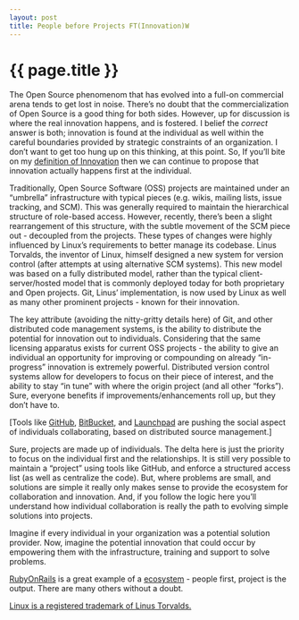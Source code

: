 ```yaml
---
layout: post
title: People before Projects FT(Innovation)W
---
```


{{ page.title }}
================

The Open Source phenomenom that has evolved into a full-on commercial
arena tends to get lost in noise. There’s no doubt that the
commercialization of Open Source is a good thing for both sides.
However, up for discussion is where the real innovation happens, and is
fostered. I belief the *correct* answer is both; innovation is found at
the individual as well within the careful boundaries provided by
strategic constraints of an organization. I don’t want to get too hung
up on this thinking, at this point. So, If you’ll bite on my [definition
of
Innovation](http://kitplummer.github.com/2009/07/02/social-coding-in-the-dod.html)
then we can continue to propose that innovation actually happens first
at the individual.

Traditionally, Open Source Software (OSS) projects are maintained under
an “umbrella” infrastructure with typical pieces (e.g. wikis, mailing
lists, issue tracking, and SCM). This was generally required to maintain
the hierarchical structure of role-based access. However, recently,
there’s been a slight rearrangement of this structure, with the subtle
movement of the SCM piece out - decoupled from the projects. These types
of changes were highly influenced by Linux’s requirements to better
manage its codebase. Linus Torvalds, the inventor of Linux, himself
designed a new system for version control (after attempts at using
alternative SCM systems). This new model was based on a fully
distributed model, rather than the typical client-server/hosted model
that is commonly deployed today for both proprietary and Open projects.
Git, Linus’ implementation, is now used by Linux as well as many other
prominent projects - known for their innovation.

The key attribute (avoiding the nitty-gritty details here) of Git, and
other distributed code management systems, is the ability to distribute
the potential for innovation out to individuals. Considering that the
same licensing apparatus exists for current OSS projects - the ability
to give an individual an opportunity for improving or compounding on
already “in-progress” innovation is extremely powerful. Distributed
version control systems allow for developers to focus on their piece of
interest, and the ability to stay “in tune” with where the origin
project (and all other “forks”). Sure, everyone benefits if
improvements/enhancements roll up, but they don’t have to.

\[Tools like [GitHub](http://github.com),
[BitBucket](http://bitbucket.org), and [Launchpad](http://launchpad.net)
are pushing the social aspect of individuals collaborating, based on
distributed source management.\]

Sure, projects are made up of individuals. The delta here is just the
priority to focus on the individual first and the relationships. It is
still very possible to maintain a “project” using tools like GitHub, and
enforce a structured access list (as well as centralize the code). But,
where problems are small, and solutions are simple it really only makes
sense to provide the ecosystem for collaboration and innovation. And, if
you follow the logic here you’ll understand how individual collaboration
is really the path to evolving simple solutions into projects.

Imagine if every individual in your organization was a potential
solution provider. Now, imagine the potential innovation that could
occur by empowering them with the infrastructure, training and support
to solve problems.

[RubyOnRails](http://github.com/rails/rails/tree/master) is a great
example of a [ecosystem](http://rubyonrails.org/ecosystem) - people
first, project is the output. There are many others without a doubt.

[Linux is a registered trademark of Linus
Torvalds.](http://www.linuxmark.org/)
